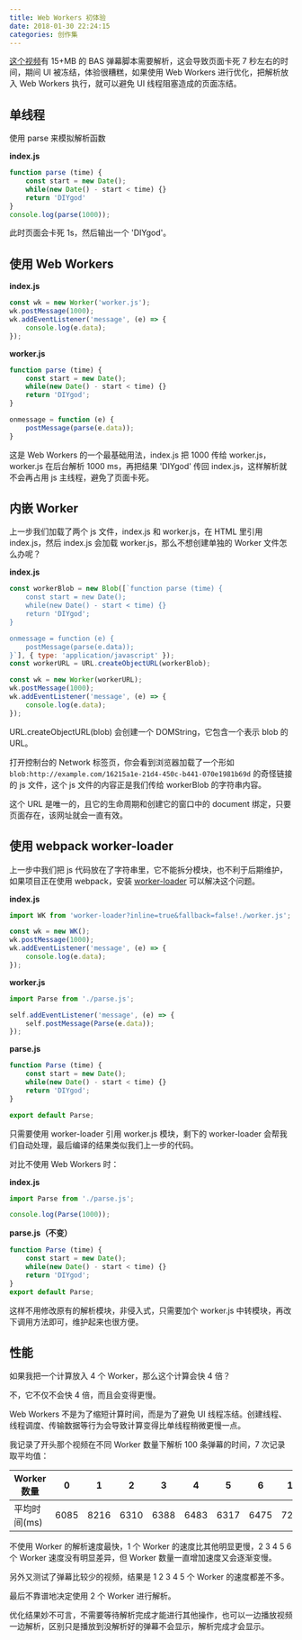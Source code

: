 ```yaml
---
title: Web Workers 初体验
date: 2018-01-30 22:24:15
categories: 创作集
---
```

[这个视频](https://www.bilibili.com/video/av18682336/)有 15+MB 的 BAS 弹幕脚本需要解析，这会导致页面卡死 7 秒左右的时间，期间 UI 被冻结，体验很糟糕，如果使用 Web Workers 进行优化，把解析放入 Web Workers 执行，就可以避免 UI 线程阻塞造成的页面冻结。

<!--more-->

## 单线程

使用 parse 来模拟解析函数

**index.js**

```js
function parse (time) {
    const start = new Date();
    while(new Date() - start < time) {}
    return 'DIYgod'
}
console.log(parse(1000));
```

此时页面会卡死 1s，然后输出一个 'DIYgod'。

## 使用 Web Workers

**index.js**

```js
const wk = new Worker('worker.js');
wk.postMessage(1000);
wk.addEventListener('message', (e) => {
    console.log(e.data);
});
```

**worker.js**

```js
function parse (time) {
    const start = new Date();
    while(new Date() - start < time) {}
    return 'DIYgod';
}

onmessage = function (e) {
    postMessage(parse(e.data));
}
```

这是 Web Workers 的一个最基础用法，index.js 把 1000 传给 worker.js，worker.js 在后台解析 1000 ms，再把结果 'DIYgod' 传回 index.js，这样解析就不会再占用 js 主线程，避免了页面卡死。

## 内嵌 Worker

上一步我们加载了两个 js 文件，index.js 和 worker.js，在 HTML 里引用 index.js，然后 index.js 会加载 worker.js，那么不想创建单独的 Worker 文件怎么办呢？

**index.js**

```js
const workerBlob = new Blob([`function parse (time) {
    const start = new Date();
    while(new Date() - start < time) {}
    return 'DIYgod';
}

onmessage = function (e) {
    postMessage(parse(e.data));
}`], { type: 'application/javascript' });
const workerURL = URL.createObjectURL(workerBlob);

const wk = new Worker(workerURL);
wk.postMessage(1000);
wk.addEventListener('message', (e) => {
    console.log(e.data);
});
```

URL.createObjectURL(blob) 会创建一个 DOMString，它包含一个表示 blob 的 URL。

打开控制台的 Network 标签页，你会看到浏览器加载了一个形如 `blob:http://example.com/16215a1e-21d4-450c-b441-070e1981b69d` 的奇怪链接的 js 文件，这个 js 文件的内容正是我们传给 workerBlob 的字符串内容。

这个 URL 是唯一的，且它的生命周期和创建它的窗口中的 document 绑定，只要页面存在，该网址就会一直有效。

## 使用 webpack worker-loader

上一步中我们把 js 代码放在了字符串里，它不能拆分模块，也不利于后期维护，如果项目正在使用 webpack，安装 [worker-loader](https://github.com/webpack-contrib/worker-loader) 可以解决这个问题。

**index.js**

```js
import WK from 'worker-loader?inline=true&fallback=false!./worker.js';

const wk = new WK();
wk.postMessage(1000);
wk.addEventListener('message', (e) => {
    console.log(e.data);
});
```

**worker.js**

```js
import Parse from './parse.js';

self.addEventListener('message', (e) => {
    self.postMessage(Parse(e.data));
});
```

**parse.js**

```js
function Parse (time) {
    const start = new Date();
    while(new Date() - start < time) {}
    return 'DIYgod';
}

export default Parse;
```

只需要使用 worker-loader 引用 worker.js 模块，剩下的 worker-loader 会帮我们自动处理，最后编译的结果类似我们上一步的代码。

对比不使用 Web Workers 时：

**index.js**

```js
import Parse from './parse.js';

console.log(Parse(1000));
```

**parse.js（不变）**

```js
function Parse (time) {
    const start = new Date();
    while(new Date() - start < time) {}
    return 'DIYgod';
}
export default Parse;
```

这样不用修改原有的解析模块，非侵入式，只需要加个 worker.js 中转模块，再改下调用方法即可，维护起来也很方便。

## 性能

如果我把一个计算放入 4 个 Worker，那么这个计算会快 4 倍？

不，它不仅不会快 4 倍，而且会变得更慢。

Web Workers 不是为了缩短计算时间，而是为了避免 UI 线程冻结。创建线程、线程调度、传输数据等行为会导致计算变得比单线程稍微更慢一点。

我记录了开头那个视频在不同 Worker 数量下解析 100 条弹幕的时间，7 次记录取平均值：

| Worker 数量 | 0    | 1    | 2    | 3    | 4    | 5    | 6    | 10   |
| --------- | ---- | ---- | ---- | ---- | ---- | ---- | ---- | ---- |
| 平均时间(ms)  | 6085 | 8216 | 6310 | 6388 | 6483 | 6317 | 6475 | 7233 |

不使用 Worker 的解析速度最快，1 个 Worker 的速度比其他明显更慢，2 3 4 5 6 个 Worker 速度没有明显差异，但 Worker 数量一直增加速度又会逐渐变慢。

另外又测试了弹幕比较少的视频，结果是 1 2 3 4 5 个 Worker 的速度都差不多。

最后不靠谱地决定使用 2 个 Worker 进行解析。

优化结果妙不可言，不需要等待解析完成才能进行其他操作，也可以一边播放视频一边解析，区别只是播放到没解析好的弹幕不会显示，解析完成才会显示。
